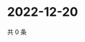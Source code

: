 # 2022-12-20

共 0 条

<!-- BEGIN WEIBO -->
<!-- 最后更新时间 Tue Dec 20 2022 19:11:48 GMT+0800 (China Standard Time) -->

<!-- END WEIBO -->
